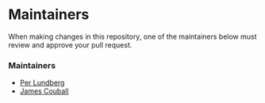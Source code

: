 <!--
# @markup markdown
# @title Maintainers
-->

# Maintainers

When making changes in this repository, one of the maintainers below must review and approve your pull request.

### Maintainers

* [Per Lundberg](https://github.com/perlun)
* [James Couball](https://github.com/jcouball)